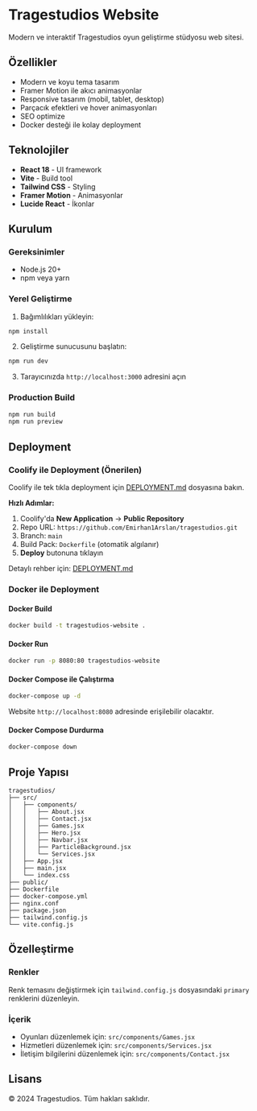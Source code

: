 # Tragestudios Website

Modern ve interaktif Tragestudios oyun geliştirme stüdyosu web sitesi.

## Özellikler

- Modern ve koyu tema tasarım
- Framer Motion ile akıcı animasyonlar
- Responsive tasarım (mobil, tablet, desktop)
- Parçacık efektleri ve hover animasyonları
- SEO optimize
- Docker desteği ile kolay deployment

## Teknolojiler

- **React 18** - UI framework
- **Vite** - Build tool
- **Tailwind CSS** - Styling
- **Framer Motion** - Animasyonlar
- **Lucide React** - İkonlar

## Kurulum

### Gereksinimler

- Node.js 20+
- npm veya yarn

### Yerel Geliştirme

1. Bağımlılıkları yükleyin:
```bash
npm install
```

2. Geliştirme sunucusunu başlatın:
```bash
npm run dev
```

3. Tarayıcınızda `http://localhost:3000` adresini açın

### Production Build

```bash
npm run build
npm run preview
```

## Deployment

### Coolify ile Deployment (Önerilen)

Coolify ile tek tıkla deployment için [DEPLOYMENT.md](DEPLOYMENT.md) dosyasına bakın.

**Hızlı Adımlar:**
1. Coolify'da **New Application** → **Public Repository**
2. Repo URL: `https://github.com/Emirhan1Arslan/tragestudios.git`
3. Branch: `main`
4. Build Pack: `Dockerfile` (otomatik algılanır)
5. **Deploy** butonuna tıklayın

Detaylı rehber için: [DEPLOYMENT.md](DEPLOYMENT.md)

### Docker ile Deployment

#### Docker Build

```bash
docker build -t tragestudios-website .
```

#### Docker Run

```bash
docker run -p 8080:80 tragestudios-website
```

#### Docker Compose ile Çalıştırma

```bash
docker-compose up -d
```

Website `http://localhost:8080` adresinde erişilebilir olacaktır.

#### Docker Compose Durdurma

```bash
docker-compose down
```

## Proje Yapısı

```
tragestudios/
├── src/
│   ├── components/
│   │   ├── About.jsx
│   │   ├── Contact.jsx
│   │   ├── Games.jsx
│   │   ├── Hero.jsx
│   │   ├── Navbar.jsx
│   │   ├── ParticleBackground.jsx
│   │   └── Services.jsx
│   ├── App.jsx
│   ├── main.jsx
│   └── index.css
├── public/
├── Dockerfile
├── docker-compose.yml
├── nginx.conf
├── package.json
├── tailwind.config.js
└── vite.config.js
```

## Özelleştirme

### Renkler

Renk temasını değiştirmek için `tailwind.config.js` dosyasındaki `primary` renklerini düzenleyin.

### İçerik

- Oyunları düzenlemek için: `src/components/Games.jsx`
- Hizmetleri düzenlemek için: `src/components/Services.jsx`
- İletişim bilgilerini düzenlemek için: `src/components/Contact.jsx`

## Lisans

© 2024 Tragestudios. Tüm hakları saklıdır.
